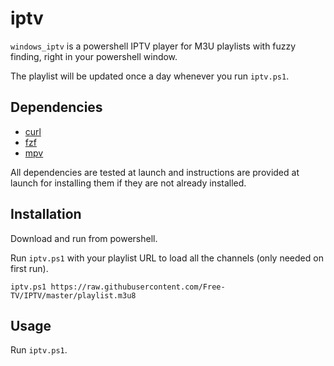 # iptv
`windows_iptv` is a powershell IPTV player for M3U playlists with fuzzy finding, right in your powershell window.

The playlist will be updated once a day whenever you run `iptv.ps1`.

## Dependencies
- [curl](https://github.com/curl/curl)
- [fzf](https://github.com/junegunn/fzf)
- [mpv](https://github.com/mpv-player/mpv)

All dependencies are tested at launch and instructions are provided at launch for installing them if they are not already installed. 

## Installation
Download and run from powershell.

Run `iptv.ps1` with your playlist URL to load all the channels (only needed on first run).
```
iptv.ps1 https://raw.githubusercontent.com/Free-TV/IPTV/master/playlist.m3u8
```

## Usage
Run `iptv.ps1`.
